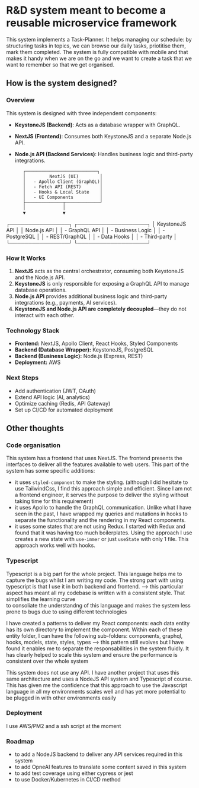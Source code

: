 # R&D system meant to become a reusable microservice framework

This system implements a Task-Planner. It helps managing our schedule: by structuring tasks in topics, we can browse our daily tasks, 
priotitise them, mark them completed. The system is fully compatible with mobile and that makes it handy when we are on the go and we want to
create a task that we want to remember so that we get organised.

## How is the system designed?

### Overview
This system is designed with three independent components:
- **KeystoneJS (Backend)**: Acts as a database wrapper with GraphQL.
- **NextJS (Frontend)**: Consumes both KeystoneJS and a separate Node.js API.
- **Node.js API (Backend Services)**: Handles business logic and third-party integrations.

         ┌───────────────────────────┐
         │         NextJS (UI)        │
         │   - Apollo Client (GraphQL)│
         │   - Fetch API (REST)       │
         │   - Hooks & Local State    │
         │   - UI Components          │
         ├──────────────┬─────────────┘
         │              │
         ▼              ▼
┌────────────────┐  ┌───────────────────┐
│ KeystoneJS API │  │  Node.js API      │
│ - GraphQL API  │  │ - Business Logic │
│ - PostgreSQL   │  │ - REST/GraphQL    │
│ - Data Hooks   │  │ - Third-party     │
└────────────────┘  └───────────────────┘

### How It Works
1. **NextJS** acts as the central orchestrator, consuming both KeystoneJS and the Node.js API.
2. **KeystoneJS** is only responsible for exposing a GraphQL API to manage database operations.
3. **Node.js API** provides additional business logic and third-party integrations (e.g., payments, AI services).
4. **KeystoneJS and Node.js API are completely decoupled**—they do not interact with each other.

### Technology Stack
- **Frontend:** NextJS, Apollo Client, React Hooks, Styled Components
- **Backend (Database Wrapper):** KeystoneJS, PostgreSQL
- **Backend (Business Logic):** Node.js (Express, REST)
- **Deployment:** AWS

### Next Steps
- Add authentication (JWT, OAuth)
- Extend API logic (AI, analytics)
- Optimize caching (Redis, API Gateway)
- Set up CI/CD for automated deployment

## Other thoughts

### Code organisation
This system has a frontend that uses NextJS. The frontend presents the interfaces to deliver all the features available
to web users. This part of the system has some specific additions:
- it uses `styled-component` to make the styling. (although I did hesitate to use TailwindCss, I find this approach simple and efficient.
  Since I am not a frontend engineer, it serves the purpose to deliver the styling without taking time for this requirement)
- it uses Apollo to handle the GraphQL communication. Unlike what I have seen in the past, I have wrapped my queries and mutations in hooks 
to separate the functionality and the rendering in my React components.
- it uses some states that are not using Redux. I started with Redux and found that it was having too much boilerplates. Using the approach I use creates
  a new state with `use-immer` or just `useState` with only 1 file. This approach works well with hooks.

### Typescript
Typescript is a big part for the whole project. This language helps me to capture the bugs whilst I am writing my code. 
The strong part with using typescript is that I use it in both backend and frontend.
--> this particular aspect has meant all my codebase is written with a consistent style. That simplifies the learning curve  
to consoliate the understandng of this language and makes the system less prone to bugs due to using different technologies

I have created a patterns to deliver my React components: each data entity has its own directory to implement the component. 
Within each of these entity folder, I can have the following sub-folders: components, graphql, hooks, models, state, styles, types
--> this pattern still evolves but I have found it enables me to separate the responsabilities in the system fluidly. 
It has clearly helped to scale this system and ensure the performance is consistent over the whole system

This system does not use any API. I have another project that uses this same architecture and uses a NodeJS API system and Typescript of course.
This has given me the confidence that this approach to use the Javascript language in all my environments scales well and has yet more potential to be plugged in
with other environments easily

### Deployment
I use AWS/PM2 and a ssh script at the moment

### Roadmap
- to add a NodeJS backend to deliver any API services required in this system
- to add OpneAI features to translate some content saved in this system
- to add test coverage using either cypress or jest
- to use Docker/Kubernetes in CI/CD method

